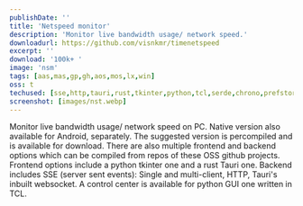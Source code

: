 ```yaml
---
publishDate: ''
title: 'Netspeed monitor'
description: 'Monitor live bandwidth usage/ network speed.'
downloadurl: https://github.com/visnkmr/timenetspeed
excerpt: ''
download: '100k+ '
image: 'nsm'
tags: [aas,mas,gp,gh,aos,mos,lx,win]
oss: t
techused: [sse,http,tauri,rust,tkinter,python,tcl,serde,chrono,prefstore,json,tiny_http,human-panic]
screenshot: [images/nst.webp]
---
```


Monitor live bandwidth usage/ network speed on PC. Native version also available for Android, separately. The suggested version is percompiled and is available for download. There are also multiple frontend and backend options which can be compiled from repos of these OSS github projects. Frontend options include a python tkinter one and a rust Tauri one. Backend includes SSE (server sent events): Single and multi-client, HTTP, Tauri's inbuilt websocket. A control center is available for python GUI one written in TCL.